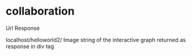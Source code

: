 # collaboration



Url                                    Response 

localhost/helloworld2/                     Image string  of the interactive graph returned as response in div tag 
